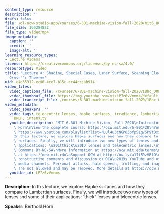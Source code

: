 ```yaml
---
content_type: resource
description: ''
draft: false
file: /ol-ocw-studio-app/courses/6-801-machine-vision-fall-2020/mit6_801f20_lec08_1080p_360p_16_9.mp4
file_size: 166284822
file_type: video/mp4
image_metadata:
  caption: ''
  credit: ''
  image-alt: ''
learning_resource_types:
- Lecture Videos
license: https://creativecommons.org/licenses/by-nc-sa/4.0/
resourcetype: Video
title: 'Lecture 8: Shading, Special Cases, Lunar Surface, Scanning Electron Microscope,
  Green''s Theorem'
uid: e4c35312-ec06-4ce7-b35c-ec44cceab914
video_files:
  video_captions_file: /courses/6-801-machine-vision-fall-2020/1Bhc_O0PI2_y2agxewX3s2q6zcDY1W887_transcript.webvtt
  video_thumbnail_file: https://img.youtube.com/vi/LP7z6vVmnms/default.jpg
  video_transcript_file: /courses/6-801-machine-vision-fall-2020/1Bhc_O0PI2_y2agxewX3s2q6zcDY1W887_transcript.pdf
video_metadata:
  video_speakers: ''
  video_tags: telecentric lenses, hapke surfaces, irradiance, lambertian surfaces,
    BRDF, intensity
  youtube_description: "MIT 6.801 Machine Vision, Fall 2020\nInstructor: Berthold\
    \ Horn\nView the complete course: https://ocw.mit.edu/6-801F20\nYouTube Playlist:\
    \ https://www.youtube.com/playlist?list=PLUl4u3cNGP63pfpS1gV5P9tDxxL_e4W8O\n\n\
    In this lecture, we explore Hapke surfaces and how they compare to Lambertian\
    \ surfaces. Finally, we will introduce two new types of lenses and some of their\
    \ applications: \u201Cthick\u201D lenses and telecentric lenses.\n\nLicense: Creative\
    \ Commons BY-NC-SA\nMore information at https://ocw.mit.edu/terms\nMore courses\
    \ at https://ocw.mit.edu\nSupport OCW at http://ow.ly/a1If50zVRlQ\n\nWe encourage\
    \ constructive comments and discussion on OCW\u2019s YouTube and other social\
    \ media channels. Personal attacks, hate speech, trolling, and inappropriate comments\
    \ are not allowed and may be removed. More details at https://ocw.mit.edu/comments."
  youtube_id: LP7z6vVmnms
---
```

**Description:** In this lecture, we explore Hapke surfaces and how they compare to Lambertian surfaces. Finally, we will introduce two new types of lenses and some of their applications: “thick” lenses and telecentric lenses.

**Speaker:** Berthold Horn